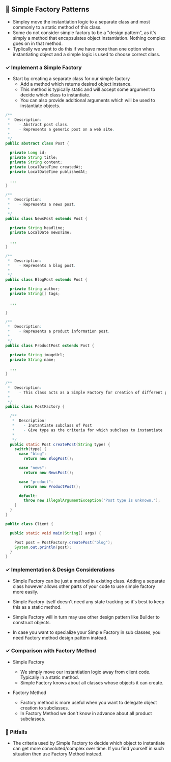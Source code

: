 ## 🚀 Simple Factory Patterns

- Simpley move the instantiation logic to a separate class and most commonly to a static method of this class.
- Some do not consider simple factory to be a "design pattern", as it's simply a method that encapsulates object instantiation. Nothing complex goes on in that method.
- Typlically we want to do this if we have more than one option when instantiating object and a simple logic is used to choose correct class.

### ✓ Implement a Simple Factory

- Start by creating a separate class for our simple factory
  - Add a method which returns desired object instance.
  - This method is typically static and will accept some argument to decide which class to instantiate.
  - You can also provide additional arguments which will be used to instantiate objects.
  
```java
/**
 *  Description:
 *    - Abstract post class.
 *    - Represents a generic post on a web site.
 *
 */
public abstract class Post {

  private Long id;
  private String title;
  private String content;
  private LocalDateTime createdAt;
  private LocalDateTime publishedAt;

  ...
}
```

```java
/**
 *  Description:
 *    - Represents a news post.
 *
 */
public class NewsPost extends Post {

  private String headline;
  private LocalDate newsTime;
  
  ...
}
```

```java
/**
 *  Description:
 *    - Represents a blog post.
 *
 */
public class BlogPost extends Post {

  private String author;
  private String[] tags;
  
  ...
  
}
```

```java
/**
 *  Description:
 *    - Represents a product information post.
 *
 */
public class ProductPost extends Post {

  private String imageUrl;
  private String name;
  
  ...
}
```

```java
/**
 *  Description:
 *    - This class acts as a Simple Factory for creation of different posts
 *
 */
public class PostFactory {

  /**
   *  Description:
   *    - Instantiate subclass of Post
   *    - Give type as the criteria for which subclass to instantiate
   *
   */
  public static Post createPost(String type) {
    switch(type) {
      case "blog":
        return new BlogPost();

      case "news":
        return new NewsPost();

      case "product":
        return new ProductPost();

      default:
        throw new IllegalArgumentException("Post type is unknown.");
    }
  }
}
```

```java
public class Client {

  public static void main(String[] args) {

    Post post = PostFactory.createPost("blog");
    System.out.println(post);
  }
}
```

### ✓ Implementation & Design Considerations

- Simple Factory can be just a method in existing class. Adding a separate class however allows other parts of your code to use simple factory more easily.
- Simple Factory itself doesn't need any state tracking so it's best to keep this as a static method.

- Simple Factory will in turn may use other design pattern like Builder to construct objects.
- In case you want to specialize your Simple Factory in sub classes, you need Factory method design pattern instead.

### ✓ Comparison with Factory Method

- Simple Factory
  - We simply move our instantiation logic away from client code. Typically in a static method.
  - Simple Factory knows about all classes whose objects it can create.

- Factory Method
  - Factory method is more useful when you want to delegate object creation to subclasses.
  - In Factory Method we don't know in advance about all product subclasses.
  
### 🚫 Pitfalls

- The criteria used by Simple Factory to decide which object to instantiate can get more convoluted/complex over time. If you find yourself in such situation then use Factory Method instead.
